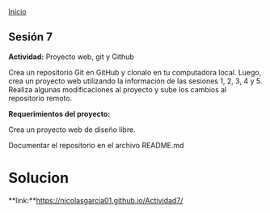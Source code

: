 <!-- No borrar o modificar -->
[Inicio](./index.md)

## Sesión 7 


<!-- Su documentación aquí -->

**Actividad:** Proyecto web, git y Github

Crea un repositorio Git en GitHub y clonalo en tu computadora local. Luego, crea un proyecto web utilizando la información de las sesiones 1, 2, 3, 4 y 5. Realiza algunas modificaciones al proyecto y sube los cambios al repositorio remoto.

**Requerimientos del proyecto:**

Crea un proyecto web de diseño libre.
<div>
Documentar el repositorio en el archivo README.md

# Solucion 

**link:**https://nicolasgarcia01.github.io/Actividad7/




